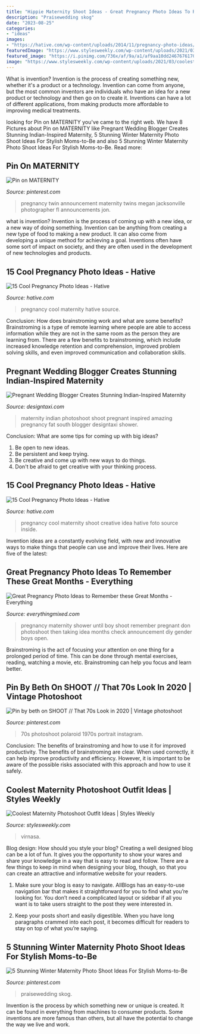 ```yaml
---
title: "Hippie Maternity Shoot Ideas - Great Pregnancy Photo Ideas To Remember These Great Months"
description: "Praisewedding skog"
date: "2023-08-25"
categories:
- "ideas"
images:
- "https://hative.com/wp-content/uploads/2014/11/pregnancy-photo-ideas/11-cool-pregnancy-photo-ideas.jpg"
featuredImage: "https://www.stylesweekly.com/wp-content/uploads/2021/03/coolest-maternity-photoshoot-outfit-ideas-6049668d6bafd.jpg"
featured_image: "https://i.pinimg.com/736x/af/9a/a1/af9aa10dd2467676170707558f90b13e.jpg"
image: "https://www.stylesweekly.com/wp-content/uploads/2021/03/coolest-maternity-photoshoot-outfit-ideas-6049668d6bafd.jpg"
---
```



What is invention?
Invention is the process of creating something new, whether it's a product or a technology. Invention can come from anyone, but the most common inventors are individuals who have an idea for a new product or technology and then go on to create it. Inventions can have a lot of different applications, from making products more affordable to improving medical treatments.

	

		
looking for Pin on MATERNITY you've came to the right web. We have 8 Pictures about Pin on MATERNITY like Pregnant Wedding Blogger Creates Stunning Indian-Inspired Maternity, 5 Stunning Winter Maternity Photo Shoot Ideas For Stylish Moms-to-Be and also 5 Stunning Winter Maternity Photo Shoot Ideas For Stylish Moms-to-Be. Read more:
		
    
## Pin On MATERNITY

<img loading=lazy src="https://i.pinimg.com/736x/ce/c5/2c/cec52c4fdf5c0094850341e5c16b9eb9--twin-pregnancy-announcements-twins-announcement-ideas.jpg" onerror="this.onerror=null;this.src='https://tse1.mm.bing.net/th?id=OIP.S1IvXOW-ldJ0HdZV4tVQqgHaLy&amp;pid=15.1';" alt="Pin on MATERNITY">

_Source: pinterest.com_

>pregnancy twin announcement maternity twins megan jacksonville photographer fl announcements jon. 

	

what is invention?
Invention is the process of coming up with a new idea, or a new way of doing something. Invention can be anything from creating a new type of food to making a new product. It can also come from developing a unique method for achieving a goal. Inventions often have some sort of impact on society, and they are often used in the development of new technologies and products.

    
## 15 Cool Pregnancy Photo Ideas - Hative

<img loading=lazy src="https://hative.com/wp-content/uploads/2014/11/pregnancy-photo-ideas/11-cool-pregnancy-photo-ideas.jpg" onerror="this.onerror=null;this.src='https://tse2.mm.bing.net/th?id=OIP.PH-nrj7pYGLcAD8ionDNTAHaLK&amp;pid=15.1';" alt="15 Cool Pregnancy Photo Ideas - Hative">

_Source: hative.com_

>pregnancy cool maternity hative source. 

	

Conclusion: How does brainstroming work and what are some benefits?
Brainstroming is a type of remote learning where people are able to access information while they are not in the same room as the person they are learning from. There are a few benefits to brainstroming, which include increased knowledge retention and comprehension, improved problem solving skills, and even improved communication and collaboration skills.

    
## Pregnant Wedding Blogger Creates Stunning Indian-Inspired Maternity

<img loading=lazy src="https://editorial.designtaxi.com/editorial-images/news-indianinspiredmaternityphotos280915/6-indian-inspired-maternity-photos.jpg" onerror="this.onerror=null;this.src='https://tse2.mm.bing.net/th?id=OIP.eYh2j9bIJBVixTsQvFbuYAHaLH&amp;pid=15.1';" alt="Pregnant Wedding Blogger Creates Stunning Indian-Inspired Maternity">

_Source: designtaxi.com_

>maternity indian photoshoot shoot pregnant inspired amazing pregnancy fat south blogger designtaxi shower. 

	

Conclusion: What are some tips for coming up with big ideas?
1. Be open to new ideas.
2. Be persistent and keep trying.
3. Be creative and come up with new ways to do things.
4. Don't be afraid to get creative with your thinking process.

    
## 15 Cool Pregnancy Photo Ideas - Hative

<img loading=lazy src="http://hative.com/wp-content/uploads/2014/11/pregnancy-photo-ideas/1-cool-pregnancy-photo-ideas.jpg" onerror="this.onerror=null;this.src='https://tse4.mm.bing.net/th?id=OIP.Zq2usCY7DqWq5RawFrYWKwHaLH&amp;pid=15.1';" alt="15 Cool Pregnancy Photo Ideas - Hative">

_Source: hative.com_

>pregnancy cool maternity shoot creative idea hative foto source inside. 

	

Invention ideas are a constantly evolving field, with new and innovative ways to make things that people can use and improve their lives. Here are five of the latest:

    
## Great Pregnancy Photo Ideas To Remember These Great Months - Everything

<img loading=lazy src="http://www.everythingmixed.com/wp-content/uploads/pregnancy-photo-ideas-2.jpg" onerror="this.onerror=null;this.src='https://tse3.mm.bing.net/th?id=OIP.mr7pionPnO6X9h0ckDZl7AHaLH&amp;pid=15.1';" alt="Great Pregnancy Photo Ideas to Remember these Great Months - Everything">

_Source: everythingmixed.com_

>pregnancy maternity shower until boy shoot remember pregnant don photoshoot then taking idea months check announcement diy gender boys open. 

	

Brainstroming is the act of focusing your attention on one thing for a prolonged period of time. This can be done through mental exercises, reading, watching a movie, etc. Brainstroming can help you focus and learn better.

    
## Pin By Beth On SHOOT // That 70s Look In 2020 | Vintage Photoshoot

<img loading=lazy src="https://i.pinimg.com/736x/af/9a/a1/af9aa10dd2467676170707558f90b13e.jpg" onerror="this.onerror=null;this.src='https://tse1.mm.bing.net/th?id=OIP.1u6x1y-SFBkSJG0AqGwURgHaLH&amp;pid=15.1';" alt="Pin by beth on SHOOT // That 70s Look in 2020 | Vintage photoshoot">

_Source: pinterest.com_

>70s photoshoot polaroid 1970s portrait instagram. 

	

Conclusion: The benefits of brainstroming and how to use it for improved productivity.
The benefits of brainstroming are clear. When used correctly, it can help improve productivity and efficiency. However, it is important to be aware of the possible risks associated with this approach and how to use it safely.

    
## Coolest Maternity Photoshoot Outfit Ideas | Styles Weekly

<img loading=lazy src="https://www.stylesweekly.com/wp-content/uploads/2021/03/coolest-maternity-photoshoot-outfit-ideas-6049668d6bafd.jpg" onerror="this.onerror=null;this.src='https://tse2.mm.bing.net/th?id=OIP.burOYC8BfPhuZeT89uAoYgHaJQ&amp;pid=15.1';" alt="Coolest Maternity Photoshoot Outfit Ideas | Styles Weekly">

_Source: stylesweekly.com_

>virnasa. 

	

Blog design: How should you style your blog?
Creating a well designed blog can be a lot of fun. It gives you the opportunity to show your wares and share your knowledge in a way that is easy to read and follow. There are a few things to keep in mind when designing your blog, though, so that you can create an attractive and informative website for your readers.
1. Make sure your blog is easy to navigate. AllBlogs has an easy-to-use navigation bar that makes it straightforward for you to find what you’re looking for. You don’t need a complicated layout or sidebar if all you want is to take users straight to the post they were interested in.

2. Keep your posts short and easily digestible. When you have long paragraphs crammed into each post, it becomes difficult for readers to stay on top of what you’re saying.

    
## 5 Stunning Winter Maternity Photo Shoot Ideas For Stylish Moms-to-Be

<img loading=lazy src="https://i.pinimg.com/736x/41/dd/a4/41dda4a31cc63d6d86273e0a864b18b9.jpg" onerror="this.onerror=null;this.src='https://tse2.mm.bing.net/th?id=OIP.RCH3_wNHb1Z2tCeuuIZF3gHaLJ&amp;pid=15.1';" alt="5 Stunning Winter Maternity Photo Shoot Ideas For Stylish Moms-to-Be">

_Source: pinterest.com_

>praisewedding skog. 

	

Invention is the process by which something new or unique is created. It can be found in everything from machines to consumer products. Some inventions are more famous than others, but all have the potential to change the way we live and work.

